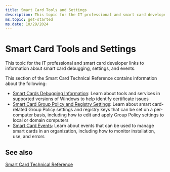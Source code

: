 ```yaml
---
title: Smart Card Tools and Settings
description: This topic for the IT professional and smart card developer links to information about smart card debugging, settings, and events.
ms.topic: get-started
ms.date: 10/29/2024
---
```


# Smart Card Tools and Settings

This topic for the IT professional and smart card developer links to information about smart card debugging, settings, and events.

This section of the Smart Card Technical Reference contains information about the following:

- [Smart Cards Debugging Information](smart-card-debugging-information.md): Learn about tools and services in supported versions of Windows to help identify certificate issues
- [Smart Card Group Policy and Registry Settings](smart-card-group-policy-and-registry-settings.md): Learn about smart card-related Group Policy settings and registry keys that can be set on a per-computer basis, including how to edit and apply Group Policy settings to local or domain computers
- [Smart Card Events](smart-card-events.md): Learn about events that can be used to manage smart cards in an organization, including how to monitor installation, use, and errors

## See also

[Smart Card Technical Reference](smart-card-windows-smart-card-technical-reference.md)
